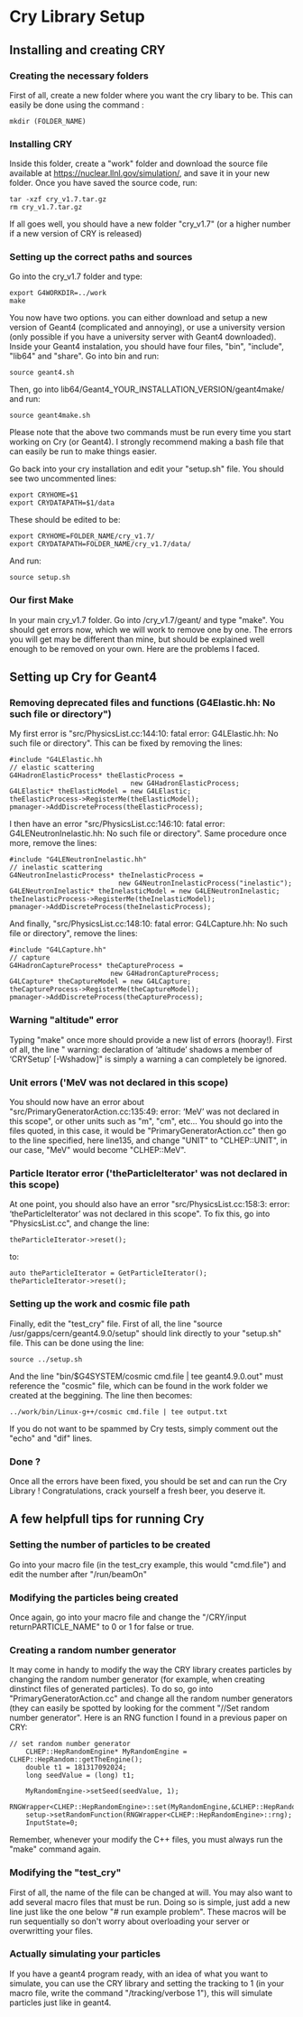 # Cry Library Setup

## Installing and creating CRY

### Creating the necessary folders
First of all, create a new folder where you want the cry libary to be. This can easily be done using the command :
```
mkdir (FOLDER_NAME)
```

### Installing CRY
Inside this folder, create a "work" folder and download the source file available at https://nuclear.llnl.gov/simulation/, and save it in your new folder. Once you have saved the source code, run:
```
tar -xzf cry_v1.7.tar.gz
rm cry_v1.7.tar.gz
```
If all goes well, you should have a new folder "cry_v1.7" (or a higher number if a new version of CRY is released)

### Setting up the correct paths and sources
Go into the cry_v1.7 folder and type:
```
export G4WORKDIR=../work
make
```
You now have two options. you can either download and setup a new version of Geant4 (complicated and annoying), or use a university version (only possible if you have a university server with Geant4 downloaded).
Inside your Geant4 instalation, you should have four files, "bin", "include", "lib64" and "share". Go into bin and run:
```
source geant4.sh
```
Then, go into lib64/Geant4_YOUR_INSTALLATION_VERSION/geant4make/ and run:
```
source geant4make.sh
```
Please note that the above two commands must be run every time you start working on Cry (or Geant4). I strongly recommend making a bash file that can easily be run to make things easier.

Go back into your cry installation and edit your "setup.sh" file. You should see two uncommented lines:
```
export CRYHOME=$1
export CRYDATAPATH=$1/data
```
These should be edited to be:
```
export CRYHOME=FOLDER_NAME/cry_v1.7/
export CRYDATAPATH=FOLDER_NAME/cry_v1.7/data/
```
And run:
```
source setup.sh
```
### Our first Make
In your main cry_v1.7 folder. Go into /cry_v1.7/geant/ and type "make". You should get errors now, which we will work to remove one by one. The errors you will get may be different than mine, but should be explained well enough to be removed on your own. Here are the problems I faced.

## Setting up Cry for Geant4

### Removing deprecated files and functions (G4Elastic.hh: No such file or directory")
My first error is "src/PhysicsList.cc:144:10: fatal error: G4LElastic.hh: No such file or directory". This can be fixed by removing the lines:
```
#include "G4LElastic.hh
// elastic scattering
G4HadronElasticProcess* theElasticProcess =
                              new G4HadronElasticProcess;
G4LElastic* theElasticModel = new G4LElastic;
theElasticProcess->RegisterMe(theElasticModel);
pmanager->AddDiscreteProcess(theElasticProcess);
```
I then have an error "src/PhysicsList.cc:146:10: fatal error: G4LENeutronInelastic.hh: No such file or directory". Same procedure once more, remove the lines:
```
#include "G4LENeutronInelastic.hh"
// inelastic scattering
G4NeutronInelasticProcess* theInelasticProcess =
                           new G4NeutronInelasticProcess("inelastic");
G4LENeutronInelastic* theInelasticModel = new G4LENeutronInelastic;
theInelasticProcess->RegisterMe(theInelasticModel);
pmanager->AddDiscreteProcess(theInelasticProcess);
```
And finally, "src/PhysicsList.cc:148:10: fatal error: G4LCapture.hh: No such file or directory", remove the lines:
```
#include "G4LCapture.hh"
// capture
G4HadronCaptureProcess* theCaptureProcess =
                         new G4HadronCaptureProcess;
G4LCapture* theCaptureModel = new G4LCapture;
theCaptureProcess->RegisterMe(theCaptureModel);
pmanager->AddDiscreteProcess(theCaptureProcess);
```

### Warning "altitude" error
Typing "make" once more should provide a new list of errors (hooray!). First of all, the line " warning: declaration of ‘altitude’ shadows a member of ‘CRYSetup’ [-Wshadow]" is simply a warning a can completely be ignored. 

### Unit errors ('MeV was not declared in this scope)
You should now have an error about "src/PrimaryGeneratorAction.cc:135:49: error: ‘MeV’ was not declared in this scope", or other units such as "m", "cm", etc... You should go into the files quoted, in this case, it would be "PrimaryGeneratorAction.cc" then go to the line specified, here line135, and change "UNIT" to "CLHEP::UNIT", in our case, "MeV" would become "CLHEP::MeV".

### Particle Iterator error ('theParticleIterator' was not declared in this scope)
At one point, you should also have an error "src/PhysicsList.cc:158:3: error: ‘theParticleIterator’ was not declared in this scope". To fix this, go into "PhysicsList.cc", and change the line:
```
theParticleIterator->reset();
```
to:
```
auto theParticleIterator = GetParticleIterator();
theParticleIterator->reset();
```

### Setting up the work and cosmic file path
Finally, edit the "test_cry" file. First of all, the line "source /usr/gapps/cern/geant4.9.0/setup" should link directly to your "setup.sh" file. This can be done using the line:
```
source ../setup.sh
```
And the line "bin/$G4SYSTEM/cosmic cmd.file | tee geant4.9.0.out" must reference the "cosmic" file, which can be found in the work folder we created at the beggining. The line then becomes:
```
../work/bin/Linux-g++/cosmic cmd.file | tee output.txt
```
If you do not want to be spammed by Cry tests, simply comment out the "echo" and "dif" lines.

### Done ?
Once all the errors have been fixed, you should be set and can run the Cry Library ! Congratulations, crack yourself a fresh beer, you deserve it.

## A few helpfull tips for running Cry

### Setting the number of particles to be created

Go into your macro file (in the test_cry example, this would "cmd.file") and edit the number after "/run/beamOn"

### Modifying the particles being created

Once again, go into your macro file and change the "/CRY/input returnPARTICLE_NAME" to 0 or 1 for false or true.

### Creating a random number generator

It may come in handy to modify the way the CRY library creates particles by changing the random number generator (for example, when creating dinstinct files of generated particles). To do so, go into "PrimaryGeneratorAction.cc" and change all the random number generators (they can easily be spotted by looking for the comment "//Set random number generator". Here is an RNG function I found in a previous paper on CRY:
```
// set random number generator
    CLHEP::HepRandomEngine* MyRandomEngine = CLHEP::HepRandom::getTheEngine();
    double t1 = 181317092024;
    long seedValue = (long) t1;
    
    MyRandomEngine->setSeed(seedValue, 1);
    RNGWrapper<CLHEP::HepRandomEngine>::set(MyRandomEngine,&CLHEP::HepRandomEngine::flat);
    setup->setRandomFunction(RNGWrapper<CLHEP::HepRandomEngine>::rng);
    InputState=0;
```
Remember, whenever your modify the C++ files, you must always run the "make" command again.

### Modifying the "test_cry"

First of all, the name of the file can be changed at will. You may also want to add several macro files that must be run. Doing so is simple, just add a new line just like the one below "# run example problem". These macros will be run sequentially so don't worry about overloading your server or overwritting your files.

### Actually simulating your particles

If you have a geant4 program ready, with an idea of what you want to simulate, you can use the CRY library and setting the tracking to 1 (in your macro file, write the command "/tracking/verbose 1"), this will simulate particles just like in geant4.
